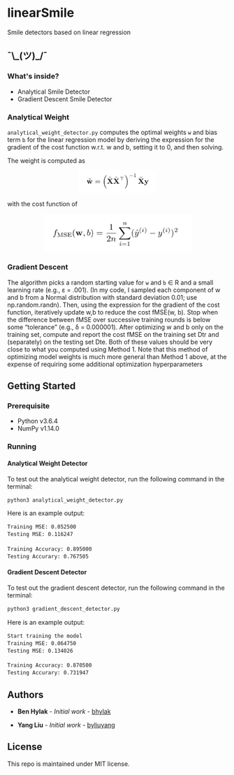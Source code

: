 # linearSmile
Smile detectors based on linear regression

## ¯\\\_(ツ)_/¯

### What's inside?

- Analytical Smile Detector
- Gradient Descent Smile Detector

### Analytical Weight
`analytical_weight_detector.py` computes the optimal weights `w` and bias term `b` for the linear regression model by deriving the expression for the gradient of the cost function w.r.t. w and b, setting it to 0, and then solving.

The weight is computed as

<div align="center">
	<img width="180" src ="weight.png"/>
</div>

with the cost function of

<div align="center">
	<img width="340" src ="mse.png"/>
</div> 

### Gradient Descent

The algorithm picks a random starting value for `w` and `b` ∈ R and a small learning rate (e.g., ε = .001). (In my code, I sampled each component of w and b from a Normal distribution with standard deviation 0.01; use np.random.randn). Then, using the expression for the gradient of the cost function, iteratively update w,b to reduce the cost fMSE(w, b). Stop when the difference between fMSE over successive training rounds is below some “tolerance” (e.g., δ = 0.000001). After optimizing w and b only on the training set, compute and report the cost fMSE on the training set Dtr and (separately) on the testing set Dte. Both of these values should be very close to what you computed using Method 1. Note that this method of optimizing model weights is much more general than Method 1 above, at the expense of requiring some additional optimization hyperparameters

## Getting Started

### Prerequisite

- Python v3.6.4
- NumPy v1.14.0

### Running

#### Analytical Weight Detector
To test out the analytical weight detector, run the following command in the terminal:

```bash
python3 analytical_weight_detector.py
```

Here is an example output:

```bash
Training MSE: 0.052500
Testing MSE: 0.116247

Training Accuracy: 0.895000
Testing Accurary: 0.767505
```

#### Gradient Descent Detector
To test out the gradient descent detector, run the following command in the terminal:

```bash
python3 gradient_descent_detector.py
```

Here is an example output:

```bash
Start training the model
Training MSE: 0.064750
Testing MSE: 0.134026

Training Accuracy: 0.870500
Testing Accurary: 0.731947
```

## Authors

- **Ben Hylak** - *Initial work* - [bhylak](https://github.com/bhylak)

- **Yang Liu** - *Initial work* - [byliuyang](https://github.com/byliuyang)

## License
This repo is maintained under MIT license.